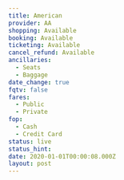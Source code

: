 ```yaml
---
title: American
provider: AA
shopping: Available
booking: Available
ticketing: Available
cancel_refund: Available
ancillaries:
  - Seats
  - Baggage
date_change: true
fqtv: false
fares:
  - Public
  - Private
fop:
  - Cash
  - Credit Card
status: live
status_hint: 
date: 2020-01-01T00:00:08.000Z
layout: post
---
```

